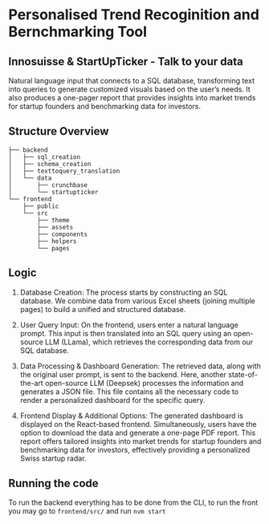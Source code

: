 # Personalised Trend Recoginition and Bernchmarking Tool
## Innosuisse & StartUpTicker - Talk to your data

Natural language input that connects to a SQL database, transforming text into queries to generate customized visuals based on the user’s needs. It also produces a one-pager report that provides insights into market trends for startup founders and benchmarking data for investors.

## Structure Overview

```
├── backend
│   ├── sql_creation         
│   ├── schema_creation      
│   ├── texttoquery_translation
│   └── data
│       ├── crunchbase         
│       └── startupticker      
└── frontend
    ├── public                 
    └── src
        ├── theme              
        ├── assets             
        ├── components         
        ├── helpers            
        └── pages   
```
## Logic

1. Database Creation:
The process starts by constructing an SQL database. We combine data from various Excel sheets (joining multiple pages) to build a unified and structured database.

2. User Query Input:
On the frontend, users enter a natural language prompt. This input is then translated into an SQL query using an open-source LLM (LLama), which retrieves the corresponding data from our SQL database.

3. Data Processing & Dashboard Generation:
The retrieved data, along with the original user prompt, is sent to the backend. Here, another state-of-the-art open-source LLM (Deepsek) processes the information and generates a JSON file. This file contains all the necessary code to render a personalized dashboard for the specific query.

4. Frontend Display & Additional Options:
The generated dashboard is displayed on the React-based frontend. Simultaneously, users have the option to download the data and generate a one-page PDF report. This report offers tailored insights into market trends for startup founders and benchmarking data for investors, effectively providing a personalized Swiss startup radar.

## Running the code

To run the backend everything has to be done from the CLI, to run the front you may go to `frontend/src/` and run `nvm start`
